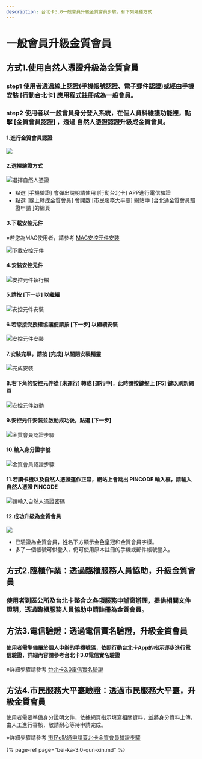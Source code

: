 ```yaml
---
description: 台北卡3.0一般會員升級金質會員步驟，有下列幾種方式
---
```


# 一般會員升級金質會員

## 方式1.使用自然人憑證升級為金質會員

###  step1 使用者透過線上認證\(手機帳號認證、電子郵件認證\)或經由手機安裝 \[行動台北卡\] 應用程式註冊成為一般會員。

###  step2 使用者以一般會員身分登入系統，在個人資料維護功能裡，點擊 \[金質會員認證\] ，透過 自然人憑證認證升級成金質會員。

####  1.進行金質會員認證

![](../.gitbook/assets/001.png)



#### 2.選擇驗證方式

![&#x9078;&#x64C7;&#x81EA;&#x7136;&#x4EBA;&#x6191;&#x8B49;](../.gitbook/assets/002.png)

* 點選 \[手機驗證\] 會彈出說明請使用 \[行動台北卡\] APP進行電信驗證
* 點選 \[線上轉成金質會員\] 會開啟 \[市民服務大平臺\] 網站中 \[台北通金質會員驗證申請 \]的網頁



#### 3.下載安控元件

※若您為MAC使用者，請參考 [MAC安控元件安裝](https://tpcdservice.gitbook.io/tpcdcardqa/tai-bei-ka-3.0-jin-zhi-hui-yuan/mac-an-kong-yuan-jian-an-zhuang)

![&#x4E0B;&#x8F09;&#x5B89;&#x63A7;&#x5143;&#x4EF6;](../.gitbook/assets/sheng-ji-jin-zhi-hui-yuan-an-kong-yuan-jian-xia-zai-1%20%281%29.png)



####  4.安裝安控元件 

![&#x5B89;&#x63A7;&#x5143;&#x4EF6;&#x57F7;&#x884C;&#x6A94;](../.gitbook/assets/sheng-ji-jin-zhi-hui-yuan-an-kong-yuan-jian-xia-zai.png)



#### 5.請按 \[下一步\] 以繼續



![&#x5B89;&#x63A7;&#x5143;&#x4EF6;&#x5B89;&#x88DD;](../.gitbook/assets/005%20%281%29.png)



#### 6.若您接受授權協議便請按 \[下一步\] 以繼續安裝

![&#x5B89;&#x63A7;&#x5143;&#x4EF6;&#x5B89;&#x88DD;](../.gitbook/assets/006.png)



#### 7.安裝完畢，請按 \[完成\] 以關閉安裝精靈

![&#x5B8C;&#x6210;&#x5B89;&#x88DD;](../.gitbook/assets/007%20%283%29.png)



#### 8.右下角的安控元件從 \[未運行\] 轉成 \[運行中\]，此時請按鍵盤上 \[F5\] 鍵以刷新網頁

![&#x5B89;&#x63A7;&#x5143;&#x4EF6;&#x555F;&#x52D5;](../.gitbook/assets/an-kong-yuan-jian-qi-dong.png)



####  9.安控元件安裝並啟動成功後，點選 \[下一步\]

![&#x91D1;&#x8CEA;&#x6703;&#x54E1;&#x8A8D;&#x8B49;&#x6B65;&#x9A5F;](../.gitbook/assets/jin-zhi-hui-yuan-ren-zheng-xia-yi-bu%20%281%29.png)



####  10.輸入身分證字號

![&#x91D1;&#x8CEA;&#x6703;&#x54E1;&#x8A8D;&#x8B49;&#x6B65;&#x9A5F;](../.gitbook/assets/011.png)



#### 11.若讀卡機以及自然人憑證運作正常，網站上會跳出 PINCODE 輸入框，請輸入自然人憑證 PINCODE

![&#x8ACB;&#x8F38;&#x5165;&#x81EA;&#x7136;&#x4EBA;&#x6191;&#x8B49;&#x5BC6;&#x78BC;](../.gitbook/assets/012%20%281%29.png)

####  12.成功升級為金質會員

![](../.gitbook/assets/013.png)

* 已驗證為金質會員，姓名下方顯示金色皇冠和金質會員字樣。
* 多了一個帳號可供登入，仍可使用原本註冊的手機或郵件帳號登入。

## 方式2.臨櫃作業：透過臨櫃服務人員協助，升級金質會員

###  使用者到區公所及台北卡整合之各項服務申辦窗辦理，提供相關文件證明，透過臨櫃服務人員協助申請註冊為金質會員。

## 方法3.電信驗證：透過電信實名驗證，升級金質會員

#### 使用者需準備屬於個人申辦的手機號碼，依照行動台北卡App的指示逐步進行電信驗證，詳細內容請參考台北卡3.0電信實名驗證

※詳細步驟請參考 [台北卡3.0電信實名驗證](https://tpcdservice.gitbook.io/tpcdcardqa/tai-bei-ka-3.0-jin-zhi-hui-yuan/bei-ka-3.0-qun-xin)

## 方法4.市民服務大平臺驗證：透過市民服務大平臺，升級金質會員

使用者需要準備身分證明文件，依據網頁指示填寫相關資料，並將身分資料上傳，由人工進行審核，敬請耐心等待申請完成。

※詳細步驟請參考 [市民e點通申請臺北卡金質會員驗證步驟](https://tpcdservice.gitbook.io/tpcdcardqa/tai-bei-ka-3.0-jin-zhi-hui-yuan/shi-minetong-shen-bei-ka-jin-bu)

{% page-ref page="bei-ka-3.0-qun-xin.md" %}



